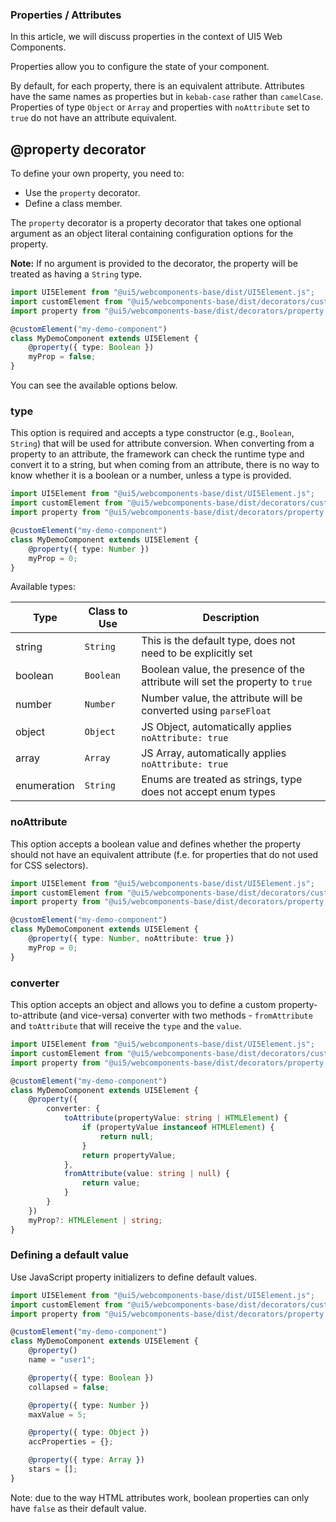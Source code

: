### Properties / Attributes

In this article, we will discuss properties in the context of UI5 Web Components.

Properties allow you to configure the state of your component.

By default, for each property, there is an equivalent attribute. Attributes have the same names as properties but in `kebab-case` rather than `camelCase`. Properties of type `Object` or `Array` and properties with `noAttribute` set to `true` do not have an attribute equivalent.

## @property decorator

To define your own property, you need to:
- Use the `property` decorator.
- Define a class member.

The `property` decorator is a property decorator that takes one optional argument as an object literal containing configuration options for the property.

**Note:** If no argument is provided to the decorator, the property will be treated as having a `String` type.

```ts
import UI5Element from "@ui5/webcomponents-base/dist/UI5Element.js";
import customElement from "@ui5/webcomponents-base/dist/decorators/customElement.js";
import property from "@ui5/webcomponents-base/dist/decorators/property.js";

@customElement("my-demo-component")
class MyDemoComponent extends UI5Element {
    @property({ type: Boolean })
    myProp = false;
}
```

You can see the available options below.

### type
This option is required and accepts a type constructor (e.g., `Boolean`, `String`) that will be used for attribute conversion. When converting from a property to an attribute, the framework can check the runtime type and convert it to a string, but when coming from an attribute, there is no way to know whether it is a boolean or a number, unless a type is provided.

```ts
import UI5Element from "@ui5/webcomponents-base/dist/UI5Element.js";
import customElement from "@ui5/webcomponents-base/dist/decorators/customElement.js";
import property from "@ui5/webcomponents-base/dist/decorators/property.js";

@customElement("my-demo-component")
class MyDemoComponent extends UI5Element {
    @property({ type: Number })
    myProp = 0;
}
```

Available types:

| Type        | Class to Use | Description                                                                  |
|-------------| ------------ |------------------------------------------------------------------------------|
| string      | `String`     | This is the default type, does not need to be explicitly set             |
| boolean     | `Boolean`    | Boolean value, the presence of the attribute will set the property to `true` |
| number      | `Number`     | Number value, the attribute will be converted using `parseFloat`             |
| object      | `Object`     | JS Object, automatically applies `noAttribute: true`                         |
| array       | `Array`      | JS Array, automatically applies `noAttribute: true`                          |
| enumeration | `String`     | Enums are treated as strings, type does not accept enum types                |

### noAttribute
This option accepts a boolean value and defines whether the property should not have an equivalent attribute (f.e. for properties that do not used for CSS selectors).

```ts
import UI5Element from "@ui5/webcomponents-base/dist/UI5Element.js";
import customElement from "@ui5/webcomponents-base/dist/decorators/customElement.js";
import property from "@ui5/webcomponents-base/dist/decorators/property.js";

@customElement("my-demo-component")
class MyDemoComponent extends UI5Element {
    @property({ type: Number, noAttribute: true })
    myProp = 0;
}
```

### converter
This option accepts an object and allows you to define a custom property-to-attribute (and vice-versa) converter with two methods - `fromAttribute` and `toAttribute` that will receive the `type` and the `value`.

```ts
import UI5Element from "@ui5/webcomponents-base/dist/UI5Element.js";
import customElement from "@ui5/webcomponents-base/dist/decorators/customElement.js";
import property from "@ui5/webcomponents-base/dist/decorators/property.js";

@customElement("my-demo-component")
class MyDemoComponent extends UI5Element {
    @property({
        converter: {
            toAttribute(propertyValue: string | HTMLElement) {
                if (propertyValue instanceof HTMLElement) {
                    return null;
                }
                return propertyValue;
            },
            fromAttribute(value: string | null) {
                return value;
            }
        }
    })
    myProp?: HTMLElement | string;
}
```

### Defining a default value
Use JavaScript property initializers to define default values.

```ts
import UI5Element from "@ui5/webcomponents-base/dist/UI5Element.js";
import customElement from "@ui5/webcomponents-base/dist/decorators/customElement.js";
import property from "@ui5/webcomponents-base/dist/decorators/property.js";

@customElement("my-demo-component")
class MyDemoComponent extends UI5Element {
    @property()
    name = "user1";

    @property({ type: Boolean })
    collapsed = false;

    @property({ type: Number })
    maxValue = 5;

    @property({ type: Object })
    accProperties = {};

    @property({ type: Array })
    stars = [];
}
```

Note: due to the way HTML attributes work, boolean properties can only have `false` as their default value.